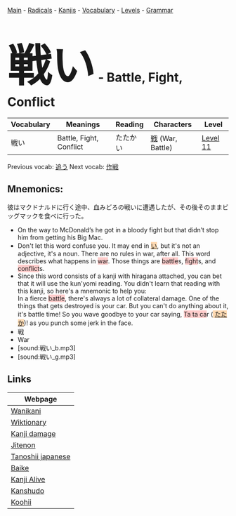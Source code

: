<style> bigfont {font-size: 100px}</style>
[Main](../README.md) -
[Radicals](../radicals.md) -
[Kanjis](../kanjis.md) -
[Vocabulary](../vocabulary.md) -
[Levels](../levels.md) -
[Grammar](../grammar.md)
# <bigfont> 戦い</bigfont> - Battle, Fight, Conflict 

| Vocabulary | Meanings | Reading | Characters | Level |
| --- | --- | --- | --- | --- |
| 戦い | Battle, Fight, Conflict | たたかい |  [戦](../kanjis/戦.md) (War, Battle) | [Level 11](../levels/wk_level11.md) |

Previous vocab: [追う](追う.md) Next vocab: [作戦](作戦.md) 

## Mnemonics:
彼はマクドナルドに行く途中、血みどろの戦いに遭遇したが、その後そのままビッグマックを食べに行った。
* On the way to McDonald’s he got in a bloody fight but that didn’t stop him from getting his Big Mac.
* Don't let this word confuse you. It may end in <span style="background-color:#fed8b1"> [い](https://jisho.org/search/い)</span>, but it's not an adjective, it's a noun. There are no rules in war, after all. This word describes what happens in <span style="background-color:#ffcccb"> war</span>. Those things are <span style="background-color:#ffcccb"> battle</span>s, <span style="background-color:#ffcccb"> fight</span>s, and <span style="background-color:#ffcccb"> conflict</span>s.
* Since this word consists of a kanji with hiragana attached, you can bet that it will use the kun'yomi reading. You didn't learn that reading with this kanji, so here's a mnemonic to help you: <br />In a fierce <span style="background-color:#ffcccb"> battle</span>, there's always a lot of collateral damage. One of the things that gets destroyed is your car. But you can't do anything about it, it's battle time! So you wave goodbye to your car saying, <span style="background-color:#ffcccb"> Ta ta ca</span>r (<span style="background-color:#fed8b1"> [たたか](https://jisho.org/search/たたか)</span>)! as you punch some jerk in the face.
* 戦
* War
* [sound:戦い_b.mp3]
* [sound:戦い_g.mp3]


## Links 

| Webpage |
| --- |
| [Wanikani          ](https://www.wanikani.com/kanji/戦い) |
| [Wiktionary        ](https://en.wiktionary.org/wiki/戦い) |
| [Kanji damage      ](http://www.kanjidamage.com/kanji/search?utf8=✓&q=戦い) |
| [Jitenon           ](https://jitenon.com/kanji/戦い) |
| [Tanoshii japanese ](https://www.tanoshiijapanese.com/dictionary/kanji.cfm?k=戦い) |
| [Baike             ](https://baike.baidu.com/item/戦い) |
| [Kanji Alive       ](https://app.kanjialive.com/戦い) |
| [Kanshudo          ](https://www.kanshudo.com/searchmn?q=戦い) |
| [Koohii            ](https://kanji.koohii.com/study/kanji/戦い) |
